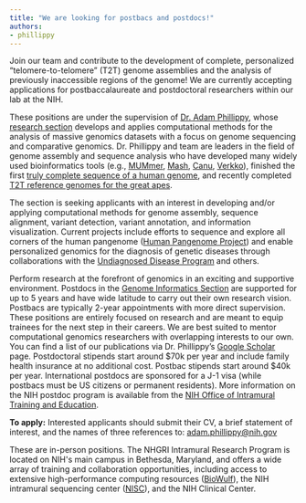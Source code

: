```yaml
---
title: "We are looking for postbacs and postdocs!"
authors:
- phillippy
---
```


Join our team and contribute to the development of complete, personalized “telomere-to-telomere” (T2T) genome assemblies and the analysis of previously inaccessible regions of the genome! We are currently accepting applications for postbaccalaureate and postdoctoral researchers within our lab at the NIH.

<!--excerpt-->

 These positions are under the supervision of [Dr. Adam Phillippy](https://www.genome.gov/staff/Adam-M-Phillippy-PhD), whose [research section](https://genomeinformatics.github.io/) develops and applies computational methods for the analysis of massive genomics datasets with a focus on genome sequencing and comparative genomics. Dr. Phillippy and team are leaders in the field of genome assembly and sequence analysis who have developed many widely used bioinformatics tools (e.g., [MUMmer](https://www.ncbi.nlm.nih.gov/pmc/articles/PMC395750/), [Mash](https://www.ncbi.nlm.nih.gov/pmc/articles/PMC4915045/), [Canu](https://www.ncbi.nlm.nih.gov/pmc/articles/PMC5411767/), [Verkko](https://www.ncbi.nlm.nih.gov/pmc/articles/PMC10427740/)), finished the first [truly complete sequence of a human genome](https://www.ncbi.nlm.nih.gov/pmc/articles/PMC9186530/), and recently completed [T2T reference genomes for the great apes](https://www.ncbi.nlm.nih.gov/pmc/articles/PMC11168930/).

The section is seeking applicants with an interest in developing and/or applying computational methods for genome assembly, sequence alignment, variant detection, variant annotation, and information visualization. Current projects include efforts to sequence and explore all corners of the human pangenome ([Human Pangenome Project](https://humanpangenome.org/)) and enable personalized genomics for the diagnosis of genetic diseases through collaborations with the [Undiagnosed Disease Program](https://www.genome.gov/Current-NHGRI-Clinical-Studies/Undiagnosed-Diseases-Program-UDN) and others.

Perform research at the forefront of genomics in an exciting and supportive environment. Postdocs in the [Genome Informatics Section](https://genomeinformatics.github.io/) are supported for up to 5 years and have wide latitude to carry out their own research vision. Postbacs are typically 2-year appointments with more direct supervision. These positions are entirely focused on research and are meant to equip trainees for the next step in their careers. We are best suited to mentor computational genomics researchers with overlapping interests to our own. You can find a list of our publications via Dr. Phillippy’s [Google Scholar](https://scholar.google.com/citations?user=PTTAqsgAAAAJ&hl=en) page. Postdoctoral stipends start around $70k per year and include family health insurance at no additional cost. Postbac stipends start around $40k per year. International postdocs are sponsored for a J-1 visa (while postbacs must be US citizens or permanent residents). More information on the NIH postdoc program is available from the [NIH Office of Intramural Training and Education](https://www.training.nih.gov/research-training/).

**To apply:** Interested applicants should submit their CV, a brief statement of interest, and the names of three references to: adam.phillippy@nih.gov

These are in-person positions. The NHGRI Intramural Research Program is located on NIH's main campus in Bethesda, Maryland, and offers a wide array of training and collaboration opportunities, including access to extensive high-performance computing resources ([BioWulf](https://hpc.nih.gov/)), the NIH intramural sequencing center ([NISC](https://www.nisc.nih.gov/)), and the NIH Clinical Center.
